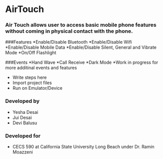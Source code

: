 # AirTouch
### Air Touch allows user to access basic mobile phone features without coming in physical contact with the phone. 
###Features
*Enable/Disable Bluetooth
*Enable/Disable Wifi
*Enable/Disable Mobile Data
*Enable/Disable Silent, General and Vibrate Mode
*On/Off Flashlight

###Events
*Hand Wave
*Call Receive
*Dark Mode
*Work in progress for more additinal events and features

* Write steps here
* Import project files
* Run on Emulator/Device

### Developed by
* Yesha Desai
* Jui Desai
* Devi Balusu

### Developed for

* CECS 590 at California State University Long Beach under Dr. Ramin Moazzeni
